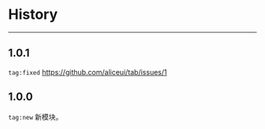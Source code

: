 # History

---

## 1.0.1

`tag:fixed` https://github.com/aliceui/tab/issues/1

## 1.0.0

`tag:new` 新模块。
